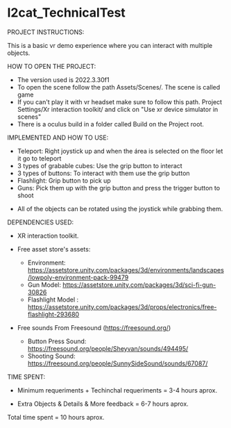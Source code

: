 # I2cat_TechnicalTest
 
PROJECT INSTRUCTIONS:

This is a basic vr demo experience where you can interact with multiple objects.


HOW TO OPEN THE PROJECT:
- The version used is 2022.3.30f1
- To open the scene follow the path Assets/Scenes/. The scene is called game
- If you can't play it with vr headset make sure to follow this path.  Project Settings/Xr interaction toolkit/ and click on "Use xr device simulator in scenes"
- There is a oculus build in a folder called Build on the Project root.


IMPLEMENTED AND HOW TO USE:
- Teleport: Right joystick up and when the área is selected on the floor let it go to teleport
- 3 types of grabable cubes: Use the grip button to interact
- 3 types of buttons: To interact with them use the grip button
- Flashlight: Grip button to pick up
- Guns: Pick them up with the grip button and press the trigger button to shoot

* All of the objects can be rotated using the joystick while grabbing them.


DEPENDENCIES USED:
- XR interaction toolkit.

- Free asset store's assets:
	
	- Environment: https://assetstore.unity.com/packages/3d/environments/landscapes/lowpoly-environment-pack-99479
	- Gun Model: https://assetstore.unity.com/packages/3d/sci-fi-gun-30826
	- Flashlight Model : https://assetstore.unity.com/packages/3d/props/electronics/free-flashlight-293680

- Free sounds From Freesound (https://freesound.org/)

	- Button Press Sound: https://freesound.org/people/Sheyvan/sounds/494495/ 
	- Shooting Sound: https://freesound.org/people/SunnySideSound/sounds/67087/


TIME SPENT:

- Minimum requeriments + Techinchal requeriments = 3-4 hours aprox.

- Extra Objects & Details & More feedback = 6-7 hours aprox.

Total time spent = 10 hours aprox.